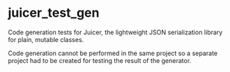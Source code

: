 # juicer_test_gen

Code generation tests for Juicer, the lightweight JSON
serialization library for plain, mutable classes.

Code generation cannot be performed in the same project
so a separate project had to be created for testing
the result of the generator.
